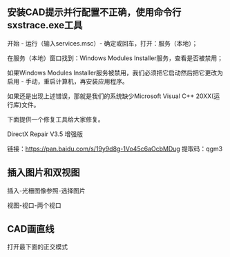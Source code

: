 ## 安装CAD提示并行配置不正确，使用命令行sxstrace.exe工具
开始 - 运行（输入services.msc）- 确定或回车，打开：服务（本地）；

在服务（本地）窗口找到：Windows Modules Installer服务，查看是否被禁用；

如果Windows Modules Installer服务被禁用，我们必须把它启动然后把它更改为启用 - 手动，重启计算机，再安装应用程序。

如果还是出现上述错误，那就是我们的系统缺少Microsoft Visual C++ 20XX(运行库)文件。

下面提供一个修复工具给大家修复。

DirectX Repair V3.5 增强版

链接：https://pan.baidu.com/s/19y9d8g-1Vo45c6aOcbMDug 
提取码：qgm3

## 插入图片和双视图

插入-光栅图像参照-选择图片

视图-视口-两个视口



## CAD画直线

打开最下面的正交模式